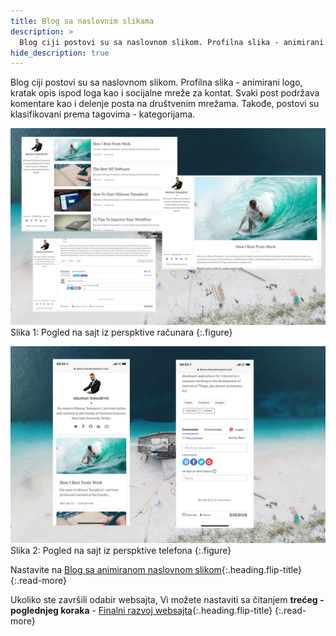 ```yaml
---
title: Blog sa naslovnim slikama
description: >
  Blog ciji postovi su sa naslovnom slikom. Profilna slika - animirani logo, kratak opis ispod loga kao i socijalne mreže za kontat... tekst Milovan Tomašević...
hide_description: true
---
```


Blog ciji postovi su sa naslovnom slikom. Profilna slika - animirani logo, kratak opis ispod loga kao i socijalne mreže za kontat. Svaki post podržava komentare kao i delenje posta na društvenim mrežama. Takođe, postovi su klasifikovani prema tagovima - kategorijama. 

![](/assets/img/sites/demo1/screenshot-from-mac.jpg)
Slika 1: Pogled na sajt iz perspktive računara
{:.figure}

![](/assets/img/sites/demo1/screenshot-from-iphone.jpg)
Slika 2: Pogled na sajt iz perspktive telefona
{:.figure}

Nastavite na [Blog sa animiranom naslovnom slikom]{:.heading.flip-title}
{:.read-more}

Ukoliko ste završili odabir websajta, Vi možete nastaviti sa čitanjem **trećeg - poglednjeg koraka** - [Finalni razvoj websajta]{:.heading.flip-title}
{:.read-more}

[demo1]: https://www.demo.milovantomasevic.rs/demo1
[Blog sa animiranom naslovnom slikom]: blog-sa-animiranom-naslovnom-slikom.md
[kompletnu listu demo websajtova]: https://www.demo.milovantomasevic.rs/
[Finalni razvoj websajta]: ../finalni-razvoj-websajta.md
